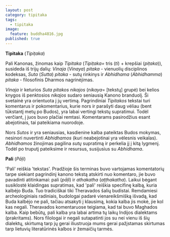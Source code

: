 ```yaml
---
layout: post
category: tipitaka
tags:
  - tipitaka
image:
  feature: buddha4816.jpg
published: true
---
```


**Tipitaka** (*Tipiṭaka*)

Pali Kanonas, žinomas kaip *Tipitaka* (*Tipiṭaka=* tris (*ti*) + krepšiai (*piṭaka*)), susideda iš trijų dalių: *Vinaja* (*Vinaya*) *pitaka* - vienuolių disciplinos kodeksas, *Suta* (*Sutta*) *pitaka* - sutų rinkinys ir *Abhidhama* (*Abhidhamma*) *pitaka* - filosofinis Dharmos nagrinėjimas.

*Vinaja* ir keturios *Suta pitakos nikajos* (*nikaya*= [tekstų] grupė) bei kelios knygos iš penktosios *nikajos* sudaro seniausią Kanono branduolį. Ši svetainė yra orientuota į jų vertimą. Pagrindiniai *Tipitakos* tekstai turi komentarus ir pokomentarius, kurie nors ir parašyti daug vėliau (bent tūkstantį metų po Budos), yra labai vertingi tekstų supratimui. Todėl verčiant, į juos buvo plačiai remtasi. Komentarams pasirodžius esant abejotinais, tai pateikiama nuorodoje.

Nors *Sutos* ir yra seniausias, kasdienine kalba pateiktas Budos mokymas, nesinori nuvertinti *Abhidhamos* (kuri neabejotinai yra vėlesnis veikalas). *Abhidhamos* žinojimas pagilina *sutų* supratimą ir perkelia jį į kitą lygmenį. Todėl po truputį pateiksime ir resursus, susijusius su *Abhidhama*.

**Pali** (*Pāḷi*)

'Pali' reiškia 'tekstas'. Pradžioje šis terminas buvo vartojamas komentatorių tarpe siekiant pagrindinį kanono tekstą atskirti nuo komentaro, jie buvo pavadinti atitinkamai: pali (*pāḷi*) ir *athakatha* (*aṭṭhakatha*). Laikui bėgant susiklostė klaidingas supratimas, kad 'pali' reiškia specifinę kalbą, kuria kalbėjo Buda. Tuo tradiciškai tiki Theravados šalių budistai. Remdamiesi archeologiniais radiniais, budologai padarė vienareikšmišką išvadą, kad Buda kalbėjo ne pali, tačiau atsakyti į klausimą, kokia kalba jis mokė, jie kol kas negali. Theravados komentaruose teigiama, kad tai buvo Maghados kalba. Kaip bebūtų, pali kalba yra labai artima tų laikų Indijos dialektams (prakritams). Nors filologai ir negali sutapatinti jos su nei vienu iš šių dialektų, skirtumą tarp jų gerai iliustruoja mums gerai pažįstamas skirtumas tarp lietuvių literatūrinės kalbos ir žemaičių tarmės. 

<figure>
	<a href="{{ site.url }}/images/Tipitakos_sandara.png"><img src="{{ site.url }}/images/Tipitakos_sandara.png" alt=""></a>
</figure>
